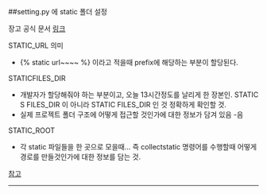 ##setting.py 에 static 폴더 설정

장고 공식 문서 [링크](https://docs.djangoproject.com/ko/4.0/howto/static-files/)

STATIC_URL 의미
- {% static url~~~~ %} 이라고 적을때 prefix에 해당하는 부분이 할당된다.

STATICFILES_DIR
- 개발자가 할당해줘야 하는 부분이고, 오늘 13시간정도를 날리게 한 장본인. STATIC S FILES_DIR 이 아니라 STATIC FILES_DIR 인 것 정확하게 확인할 것.
- 실제 프로젝트 폴더 구조에 어떻게 접근할 것인가에 대한 정보가 담겨 있음
-음

STATIC_ROOT
- 각 static 파일들을 한 곳으로 모을때... 즉 collectstatic 명령어를 수행할때 어떻게 경로를 만들것인가에 대한 정보를 담는 것. 

[참고](https://ssungkang.tistory.com/entry/Django-static-%ED%8C%8C%EC%9D%BC-%EB%8B%A4%EB%A3%A8%EA%B8%B0)



--------
